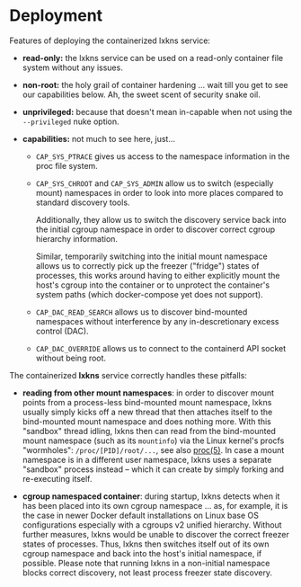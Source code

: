 # Deployment

Features of deploying the containerized lxkns service:

- **read-only:** the lxkns service can be used on a read-only container file
  system without any issues.

- **non-root:** the holy grail of container hardening … wait till you get to see
  our capabilities below. Ah, the sweet scent of security snake oil.

- **unprivileged:** because that doesn't mean in-capable when not using the
  `--privileged` nuke option.

- **capabilities:** not much to see here, just…
  - `CAP_SYS_PTRACE` gives us access to the namespace information in the proc
    file system.
  - `CAP_SYS_CHROOT` and `CAP_SYS_ADMIN` allow us to switch (especially mount)
    namespaces in order to look into more places compared to standard discovery
    tools.
    
    Additionally, they allow us to switch the discovery service back into the
    initial cgroup namespace in order to discover correct cgroup hierarchy
    information.
    
    Similar, temporarily switching into the initial mount namespace allows us to
    correctly pick up the freezer ("fridge") states of processes, this works
    around having to either explicitly mount the host's cgroup into the
    container or to unprotect the container's system paths (which docker-compose
    yet does not support).
  - `CAP_DAC_READ_SEARCH` allows us to discover bind-mounted namespaces without
    interference by any in-descretionary excess control (DAC).
  - `CAP_DAC_OVERRIDE` allows us to connect to the containerd API socket without
    being root.

The containerized **lxkns** service correctly handles these pitfalls:

- **reading from other mount namespaces**: in order to discover mount points
  from a process-less bind-mounted mount namespace, lxkns usually simply kicks
  off a new thread that then attaches itself to the bind-mounted mount namespace
  and does nothing more. With this "sandbox" thread idling, lxkns then can read
  from the bind-mounted mount namespace (such as its `mountinfo`) via the Linux
  kernel's procfs "wormholes": `/proc/[PID]/root/...`, see also
  [proc(5)](https://man7.org/linux/man-pages/man5/proc.5.html). In case a mount
  namespace is in a different user namespace, lxkns uses a separate "sandbox"
  process instead – which it can create by simply forking and re-executing
  itself.

- **cgroup namespaced container**: during startup, lxkns detects when it has
  been placed into its own cgroup namespace ... as, for example, it is the case
  in newer Docker default installations on Linux base OS configurations
  especially with a cgroups v2 unified hierarchy. Without further measures, lxkns would be unable to discover the correct freezer states of processes. Thus, lxkns then switches itself out of its own cgroup namespace and back into the host's initial namespace, if possible. Please note that running lxkns in a non-initial namespace blocks correct discovery, not least process freezer state discovery.
